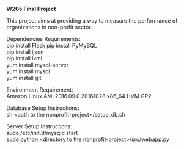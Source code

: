 **W205 Final Project**

This project aims at providing a way to measure the performance of organizations in non-profit sector.  

Dependencies Requirements:  
pip install Flask 
pip install PyMySQL  
pip install ijson  
pip install lxml  
yum install mysql-server  
yum install mysql  
yum install git  

Environment Requirement:  
Amazon Linux AMI 2016.09.0.20161028 x86_64 HVM GP2  

Database Setup Instructions:  
sh \<path to the nonprofit-project\>/setup_db.sh  

Server Setup Instructions:  
sudo /etc/init.d/mysqld start  
sudo python \<directory to the nonprofit-project\>/src/webapp.py
